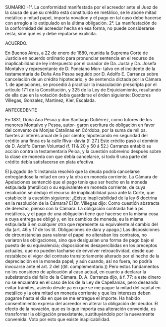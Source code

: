 SUMARIO:-1°. La conformidad manifestada por el acreedor ante el Juez de la causa de que su crédito está constituido en metálico, se le abone mitad metálico y mitad papel, importa novation y el pago en tal caso debe hacerse con arreglo a lo estipulado en la última obligación. 
2°. La manifestación de la conformidad del acreedor hecha en esa forma, no puede considerarse resta, sine qué es y debe reputarse explícita.

ACUERDO.

En Buenos Aires, a 22 de enero de 1880, reunida la Suprema Corte de Justicia en acuerdo ordinario para pronunciar sentencia en el recurso de inaplicabilidad de ley interpuesto por el curador de Da. Justa y Da. Josefa Montalvo y representante de D. Ponciano Mon- talvo en el incidente de la testamentaria de Doña Ana Pesoa seguido por D. Adolfo E. Carranza sobre cancelación de un crédito hipotecario, y de sentencia dictada por la Cámara 1. de apelaciones, se procedió á practicar la insaculación prescripta por el artículo 171 de la Constitución, y 325 de la Ley de Enjuiciamiento, resultando de ella que en la votación debía guardarse el órden siguiente: Doctores Villegas, Gonzalez, Martinez, Kier, Escalada.

ANTECEDENTE

En 1831, Doña Ana Pesoa y don Santiago Gutiérrez, como tutores de los menores Montalvo y Pesoa, autor- garon escritura de obligación en favor del convento de Monjas Catalinas en Córdoba, por la suma de mil ps. fuertes al interés anual de 5 por ciento; hipotecando en seguridad del crédito una finca es la calle Riva- davia (f. 27.) Este crédito pasó al dominio de D. Adolfo Carran Voluntad (f. 11 & 20 y 50 á 52.) Carranza entabló su acción contra la testamentaria Peioa, y la cuestión sobrevino después sobre la clase de moneda con que debía cancelarse, si todo 6 una parte del crédito debía satisfacerse en plata efectiva.

El juzgado de 1: Instancia resolvió que la deuda podría cancelarse entregándose la mitad en oro y la otra en moneda corriente. La Cámara de Apelaciones sentenció que el pago tenis que ser hecho en la moneda estipulada (metálico) o su equivalente en moneda corriente, de cuya resolución se dedujo el recurso de inaplicabilidad para ante la
Corte, que estableció la cuestión siguiente:
¿Existe inaplicabilidad de la ley 6 doctrina en la resolución de la Cámara? El Dr. Villegas dijo:
Como cuestión abstracta de derecho, pienso con la Cámara.
La obligación contraída fué á ps. metálicos, y el pago de una obligación tiene que hacerse en la misma cosa a cuya entrega se obligó y, en los cambios de moneda, eu la misma estipulada 6 en cualquier otra que represente su equivalente al cambio del día (art. 46 y 17 de los tit. Obligaciones de dara y apago.)
Las disposiciones de circunstancias para valorar el papel no alteraban los contratos, no variaron las obligaciones, sino que desigualan una forma de pago bajo el puesto de su equivalencia; disposiciones desapercibidas en los preceptos actuales, que no pueden tacharse de envolver retroactividad, desde que restablece el vigor del contrato transitoriamente alterado por el hecho de la depreciación en la moneda papel; y aún cuando, así no fuera, no podría invocarse ante el art. 2 del ((tit. complementario.)) Pero estos fundamentos no los considero de aplicación al caso actual, en cuanto a declarar la subsistencia del fallo de la Cámara.
D. A. Carranza dijo, á f. 77: a este dinero no se encuentra en el caso de los de la Ley de Capellanías, pero deseando evitar trámites, asiento desde ya en que se me pague la mitad del capital en metálico y la otra mitad en moneda corriente y que los intereses deben pagarse hasta el dia en que se me entregue el importe. Ha habido consentimiento expreso del acreedor en alterar la obligación del deudor. El efecto de la novación, que es lo que importa esa alteración convenida, es transformar la obligación preexistente, sustituyéndolo por la nuevamente convenida. Voto por esto que existe inaplicabilidad.





